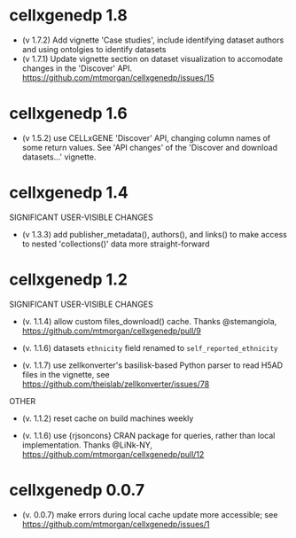 # cellxgenedp 1.8
  
* (v 1.7.2) Add vignette 'Case studies', include identifying dataset
  authors and using ontolgies to identify datasets
* (v 1.7.1) Update vignette section on dataset visualization to
  accomodate changes in the 'Discover' API.
  https://github.com/mtmorgan/cellxgenedp/issues/15

# cellxgenedp 1.6

* (v 1.5.2) use CELLxGENE 'Discover' API, changing column names of
  some return values. See 'API changes' of the 'Discover and download
  datasets...' vignette.

# cellxgenedp 1.4

SIGNIFICANT USER-VISIBLE CHANGES

* (v 1.3.3) add publisher_metadata(), authors(), and links() to make access
  to nested 'collections()' data more straight-forward

# cellxgenedp 1.2

SIGNIFICANT USER-VISIBLE CHANGES

* (v. 1.1.4) allow custom files_download() cache. Thanks @stemangiola,
  https://github.com/mtmorgan/cellxgenedp/pull/9

* (v. 1.1.6) datasets `ethnicity` field renamed to
  `self_reported_ethnicity`

* (v. 1.1.7) use zellkonverter's basilisk-based Python parser to read
  H5AD files in the vignette, see
  https://github.com/theislab/zellkonverter/issues/78

OTHER

* (v. 1.1.2) reset cache on build machines weekly
  
* (v. 1.1.6) use {rjsoncons} CRAN package for queries, rather than
  local implementation. Thanks @LiNk-NY,
  https://github.com/mtmorgan/cellxgenedp/pull/12

# cellxgenedp 0.0.7

* (v. 0.0.7) make errors during local cache update more accessible;
  see https://github.com/mtmorgan/cellxgenedp/issues/1
